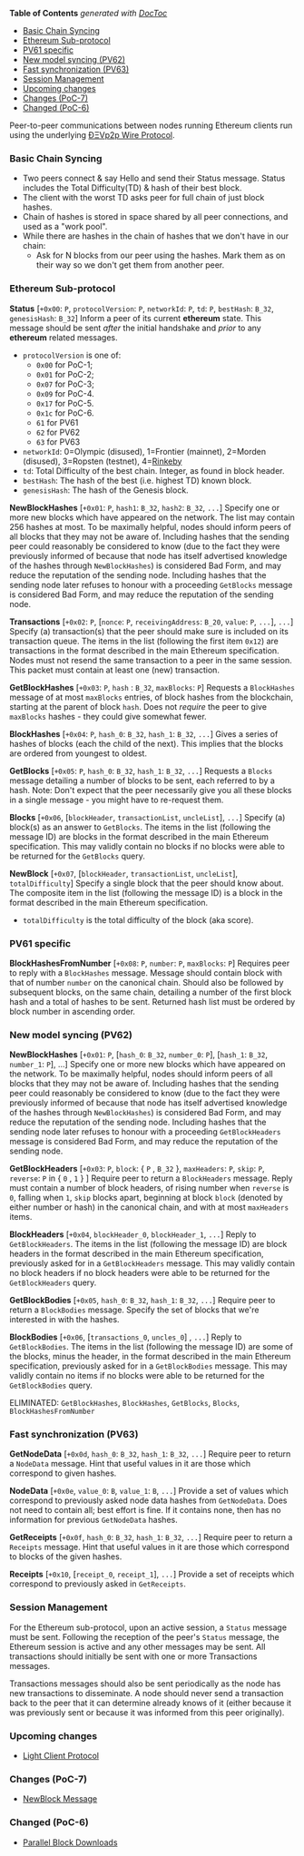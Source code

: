 <!-- START doctoc generated TOC please keep comment here to allow auto update -->
<!-- DON'T EDIT THIS SECTION, INSTEAD RE-RUN doctoc TO UPDATE -->
**Table of Contents**  *generated with [DocToc](https://github.com/thlorenz/doctoc)*

- [Basic Chain Syncing](#basic-chain-syncing)
- [Ethereum Sub-protocol](#ethereum-sub-protocol)
- [PV61 specific](#pv61-specific)
- [New model syncing (PV62)](#new-model-syncing-pv62)
- [Fast synchronization (PV63)](#fast-synchronization-pv63)
- [Session Management](#session-management)
- [Upcoming changes](#upcoming-changes)
- [Changes (PoC-7)](#changes-poc-7)
- [Changed (PoC-6)](#changed-poc-6)

<!-- END doctoc generated TOC please keep comment here to allow auto update -->

Peer-to-peer communications between nodes running Ethereum clients run using the underlying [ÐΞVp2p Wire Protocol](https://github.com/ethereum/wiki/wiki/%C3%90%CE%9EVp2p-Wire-Protocol).

### Basic Chain Syncing
- Two peers connect & say Hello and send their Status message. Status includes the Total Difficulty(TD) & hash of their best block.
- The client with the worst TD asks peer for full chain of just block hashes.
- Chain of hashes is stored in space shared by all peer connections, and used as a "work pool".
- While there are hashes in the chain of hashes that we don't have in our chain:
  - Ask for N blocks from our peer using the hashes. Mark them as on their way so we don't get them from another peer.

### Ethereum Sub-protocol

**Status**
[`+0x00`: `P`, `protocolVersion`: `P`, `networkId`: `P`, `td`: `P`, `bestHash`: `B_32`, `genesisHash`: `B_32`] Inform a peer of its current **ethereum** state. This message should be sent _after_ the initial handshake and _prior_ to any **ethereum** related messages.
* `protocolVersion` is one of:
    * `0x00` for PoC-1;
    * `0x01` for PoC-2;
    * `0x07` for PoC-3;
    * `0x09` for PoC-4.
    * `0x17` for PoC-5.
    * `0x1c` for PoC-6.
    * `61` for PV61
    * `62` for PV62
    * `63` for PV63
* `networkId`: 0=Olympic (disused), 1=Frontier (mainnet), 2=Morden (disused), 3=Ropsten (testnet), 4=[Rinkeby](https://www.rinkeby.io/)
* `td`: Total Difficulty of the best chain. Integer, as found in block header.
* `bestHash`: The hash of the best (i.e. highest TD) known block.
* `genesisHash`: The hash of the Genesis block.

**NewBlockHashes**
[`+0x01`: `P`, `hash1`: `B_32`, `hash2`: `B_32`, `...`] Specify one or more new blocks which have appeared on the network. The list may contain 256 hashes at most. To be maximally helpful, nodes should inform peers of all blocks that they may not be aware of. Including hashes that the sending peer could reasonably be considered to know (due to the fact they were previously informed of because that node has itself advertised knowledge of the hashes through `NewBlockHashes`) is considered Bad Form, and may reduce the reputation of the sending node. Including hashes that the sending node later refuses to honour with a proceeding `GetBlocks` message is considered Bad Form, and may reduce the reputation of the sending node.

**Transactions**
[`+0x02`: `P`, [`nonce`: `P`, `receivingAddress`: `B_20`, `value`: `P`, `...`], `...`] Specify (a) transaction(s) that the peer should make sure is included on its transaction queue. The items in the list (following the first item `0x12`) are transactions in the format described in the main Ethereum specification. Nodes must not resend the same transaction to a peer in the same session. This packet must contain at least one (new) transaction.

**GetBlockHashes**
[`+0x03`: `P`, `hash` : `B_32`, `maxBlocks`: `P`] Requests a `BlockHashes` message of at most `maxBlocks` entries, of block hashes from the blockchain, starting at the parent of block `hash`. Does not _require_ the peer to give `maxBlocks` hashes - they could give somewhat fewer.

**BlockHashes**
[`+0x04`: `P`, `hash_0`: `B_32`, `hash_1`: `B_32`, `...`] Gives a series of hashes of blocks (each the child of the next). This implies that the blocks are ordered from youngest to oldest.

**GetBlocks**
[`+0x05`: `P`, `hash_0`: `B_32`, `hash_1`: `B_32`, `...`] Requests a `Blocks` message detailing a number of blocks to be sent, each referred to by a hash. Note: Don't expect that the peer necessarily give you all these blocks in a single message - you might have to re-request them.

**Blocks**
[`+0x06`, [`blockHeader`, `transactionList`, `uncleList`], `...`] Specify (a) block(s) as an answer to `GetBlocks`. The items in the list (following the message ID) are blocks in the format described in the main Ethereum specification. This may validly contain no blocks if no blocks were able to be returned for the `GetBlocks` query.

**NewBlock**
[`+0x07`, [`blockHeader`, `transactionList`, `uncleList`], `totalDifficulty`] Specify a single block that the peer should know about. The composite item in the list (following the message ID) is a block in the format described in the main Ethereum specification.
- `totalDifficulty` is the total difficulty of the block (aka score).

### PV61 specific

**BlockHashesFromNumber**
[`+0x08`: `P`, `number`: `P`, `maxBlocks`: `P`]
Requires peer to reply with a `BlockHashes` message. Message should contain block with that of number `number` on the canonical chain. Should also be followed by subsequent blocks, on the same chain, detailing a number of the first block hash and a total of hashes to be sent. Returned hash list must be ordered by block number in ascending order.

### New model syncing (PV62)

**NewBlockHashes**
[`+0x01`: `P`, [`hash_0`: `B_32`, `number_0`: `P`], [`hash_1`: `B_32`, `number_1`: `P`], ...] Specify one or more new blocks which have appeared on the network. To be maximally helpful, nodes should inform peers of all blocks that they may not be aware of. Including hashes that the sending peer could reasonably be considered to know (due to the fact they were previously informed of because that node has itself advertised knowledge of the hashes through `NewBlockHashes`) is considered Bad Form, and may reduce the reputation of the sending node. Including hashes that the sending node later refuses to honour with a proceeding `GetBlockHeaders` message is considered Bad Form, and may reduce the reputation of the sending node.

**GetBlockHeaders**
[`+0x03`: `P`, `block`: { `P` , `B_32` }, `maxHeaders`: `P`, `skip`: `P`, `reverse`: `P` in { `0` , `1` } ] Require peer to return a `BlockHeaders` message. Reply must contain a number of block headers, of rising number when `reverse` is `0`, falling when `1`, `skip` blocks apart, beginning at block `block` (denoted by either number or hash) in the canonical chain, and with at most `maxHeaders` items.

**BlockHeaders**
[`+0x04`, `blockHeader_0`, `blockHeader_1`, `...`] Reply to `GetBlockHeaders`. The items in the list (following the message ID) are block headers in the format described in the main Ethereum specification, previously asked for in a `GetBlockHeaders` message. This may validly contain no block headers if no block headers were able to be returned for the `GetBlockHeaders` query.

**GetBlockBodies**
[`+0x05`, `hash_0`: `B_32`, `hash_1`: `B_32`, `...`] Require peer to return a `BlockBodies` message. Specify the set of blocks that we're interested in with the hashes.

**BlockBodies**
[`+0x06`, [`transactions_0`, `uncles_0`] , `...`] Reply to `GetBlockBodies`. The items in the list (following the message ID) are some of the blocks, minus the header, in the format described in the main Ethereum specification, previously asked for in a `GetBlockBodies` message. This may validly contain no items if no blocks were able to be returned for the `GetBlockBodies` query.

ELIMINATED: `GetBlockHashes`, `BlockHashes`, `GetBlocks`, `Blocks`, `BlockHashesFromNumber`

### Fast synchronization (PV63)

**GetNodeData**
[`+0x0d`, `hash_0`: `B_32`, `hash_1`: `B_32`, `...`] Require peer to return a `NodeData` message. Hint that useful values in it are those which correspond to given hashes.

**NodeData**
[`+0x0e`, `value_0`: `B`, `value_1`: `B`, `...`] Provide a set of values which correspond to previously asked node data hashes from `GetNodeData`. Does not need to contain all; best effort is fine. If it contains none, then has no information for previous `GetNodeData` hashes.

**GetReceipts**
[`+0x0f`, `hash_0`: `B_32`, `hash_1`: `B_32`, `...`] Require peer to return a `Receipts` message. Hint that useful values in it are those which correspond to blocks of the given hashes.

**Receipts**
[`+0x10`, [`receipt_0`, `receipt_1`], `...`] Provide a set of receipts which correspond to previously asked in `GetReceipts`.

### Session Management

For the Ethereum sub-protocol, upon an active session, a `Status` message must be sent. Following the reception of the peer's `Status` message, the Ethereum session is active and any other messages may be sent. All transactions should initially be sent with one or more Transactions messages.

Transactions messages should also be sent periodically as the node has new transactions to disseminate. A node should never send a transaction back to the peer that it can determine already knows of it (either because it was previously sent or because it was informed from this peer originally).

### Upcoming changes
- [Light Client Protocol](https://github.com/ethereum/wiki/wiki/Light-client-protocol)

### Changes (PoC-7)
- [NewBlock Message](https://github.com/ethereum/wiki/wiki/NewBlock-Message)

### Changed (PoC-6)
- [Parallel Block Downloads](https://github.com/ethereum/wiki/wiki/Parallel-Block-Downloads)
